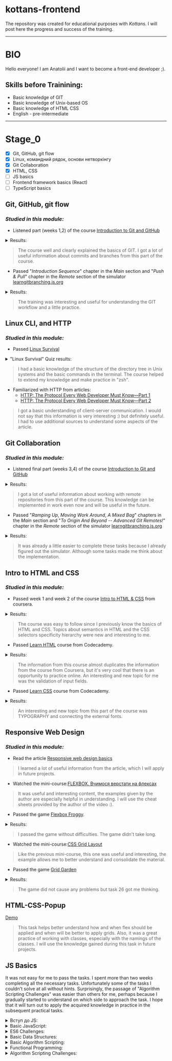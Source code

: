 # kottans-frontend

The repository was created for educational purposes with *Kottans*. I will post here the progress and success of the training.
___

# BIO

Hello everyone! I am Anatolii and I want to become a front-end developer ;).

## Skills before Trainining:
- Basic knowledge of GIT
- Basic knowledge of Unix-based OS
- Basic knowledge of HTML CSS
- English - pre-intermediate

___

# Stage_0

- [x] Git, GitHub, git flow
- [x] Linux, командний рядок, основи нетворкінгу
- [x] Git Collaboration
- [x] HTML, CSS
- [ ] JS basics
- [ ] Frontend framework basics (React)
- [ ] TypeScript basics

## Git, GitHub, git flow

### _Studied in this module:_

- Listened part (weeks 1,2) of the course [Introduction to Git and GitHub](https://www.coursera.org/learn/introduction-git-github)


<details>
<summary>Results:</summary>
	<img src="task_git_github_git_flow/W1_IntroductionToVersionControl.png">
	<p></p>
	<img src="task_git_github_git_flow/W2_UsingGitLocally.png">
		<details>
			<summary>Quizes results:</summary>
			<img src="task_git_github_git_flow/W11_PracticeQuiz_BeforeVersionControl.png">
			<p></p>
			<img src="task_git_github_git_flow/W12_PracticeQuiz_VersionControlSystems.png">
			<p></p>
			<img src="task_git_github_git_flow/W13_PracticeQuiz_UsingGit.png">
			<p></p>
			<img src="task_git_github_git_flow/W21_PracticeQuiz_AdvancedGitInteraction.png">
			<p></p>
			<img src="task_git_github_git_flow/W22_PracticeQuizUndoingThings.png">
			<p></p>
			<img src="task_git_github_git_flow/W23_PracticeQuiz_BranchingMerging.png">
		</details>
</details>

>The course well and clearly explained the basics of GIT.
I got a lot of useful information about commits and branches from this part of the course.

- Passed "*Introduction Sequence*" chapter in the _*Main*_ section and "*Push & Pull*" chapter in the _*Remote*_ section of the simulator [learngitbranching.js.org](https://learngitbranching.js.org/)

<details>
	<summary>Results:</summary>
	<img src="task_git_github_git_flow/learngitbranchingMain.png">
	<p></p>
  <img src="task_git_github_git_flow/learngitbranchingRemote.png">
</details>

>The training was interesting and useful for understanding the GIT workflow and a little practice.

## Linux CLI, and HTTP

### _Studied in this module:_

- Passed [Linux Survival](https://linuxsurvival.com/linux-tutorial-introduction/)

<details>
	<summary>"Linux Survival" Quiz results:</summary>
	<img src="task_linux_cli/QuizNumber1.png">
	<p></p>
	<img src="task_linux_cli/QuizNumber2.png">
	<p></p>
	<img src="task_linux_cli/QuizNumber3.png">
	<p></p>
	<img src="task_linux_cli/QuizNumber4.png">
</details>

>I had a basic knowledge of the structure of the directory tree in Unix systems and the basic commands in the terminal. The course helped to extend my knowledge and make practice in "zsh".

- Familiarized with HTTP from articles:
	- [HTTP: The Protocol Every Web Developer Must Know—Part 1](https://code.tutsplus.com/uk/tutorials/http-the-protocol-every-web-developer-must-know-part-1--net-31177)
	- [HTTP: The Protocol Every Web Developer Must Know—Part 2](https://code.tutsplus.com/uk/tutorials/http-the-protocol-every-web-developer-must-know-part-2--net-31155)

>I got a basic understanding of client-server communication. I would not say that this information is very interesting :) but definitely useful. I had to use additional sources to understand some aspects of the article.

## Git Collaboration

### _Studied in this module:_

- Listened final part (weeks 3,4) of the course [Introduction to Git and GitHub](https://www.coursera.org/learn/introduction-git-github)

<details>
	<summary>Results:</summary>
		<img src="task_git_collaboration/W3_WorkingWithRemotes.png">
		<p></p>
		<img src="task_git_collaboration/W4_Collaboration.png">
			<details>
			<summary>Quizes results:</summary>
			<img src="task_git_collaboration/W31_PracticeQuiz_IntroductionToGitHub.png">
			<p></p>
			<img src="task_git_collaboration/W32_PracticeQuiz_UsingRemoteRepository.png">
			<p></p>
			<img src="task_git_collaboration/W33_PracticeQuiz_SolvingConflicts.png">
			<p></p>
			<img src="task_git_collaboration/W41_PracticeQuiz_PullRequests.png">
			<p></p>
			<img src="task_git_collaboration/W42_PracticeQuiz_CodeReviews.png">
			<p></p>
			<img src="task_git_collaboration/W43_PracticeQuiz_ManagingCollaboration.png">
		</details>
</details>

>I got a lot of useful information about working with remote repositories from this part of the course. This knowledge can be implemented in work even now and will be useful in the future.

- Passed "*Ramping Up*, *Moving Work Around*, *A Mixed Bag*" chapters in the _*Main*_ section and "*To Origin And Beyond -- Advanced Git Remotes!*" chapter in the _*Remote*_ section of the simulator [learngitbranching.js.org](https://learngitbranching.js.org/)

<details>
	<summary>Results:</summary>
	<img src="task_git_collaboration/learngitbranchingMain_Full.png">
	<p></p>
	<img src="task_git_collaboration/learngitbranchingRemote_Full.png">
</details>

>It was already a little easier to complete these tasks because I already figured out the simulator. Although some tasks made me think about the implementation.

## Intro to HTML and CSS
### _Studied in this module:_

- Passed week 1 and week 2 of the course [Intro to HTML & CSS](https://www.coursera.org/learn/html-css-javascript-for-web-developers) from coursera.

<details>
	<summary>Results:</summary>
	<img src="task_html_css_intro/W1_IntroductionToHTML5.png">
	<p></p>
	<img src="task_html_css_intro/W2_IntroductionToCSS3.png">
</details>

>The course was easy to follow since I previously know the basics of HTML and CSS. Topics about semantics in HTML and the CSS selectors specificity hierarchy were new and interesting to me.

- Passed [Learn HTML](https://www.codecademy.com/learn/learn-html) course from Codecademy.

<details>
	<summary>Results:</summary>
	<img src="task_html_css_intro/CA_IntroductionToHTML.png">
</details>

>The information from this course almost duplicates the information from the course from Coursera, but it's very cool that there is an opportunity to practice online. An interesting and new topic for me was the validation of input fields.

- Passed [Learn CSS](https://www.codecademy.com/learn/learn-css) course from Codecademy.

<details>
	<summary>Results:</summary>
	<img src="task_html_css_intro/CA_IntroductionToCSS.png">
</details>

>An interesting and new topic from this part of the course was TYPOGRAPHY and connecting the external fonts.

## Responsive Web Design

### _Studied in this module:_

- Read the article [Responsive web design basics](https://web.dev/i18n/en/responsive-web-design-basics/)
>I learned a lot of useful information from the article, which I will apply in future projects.

- Watched the mini-course:[FLEXBOX. Вчимося верстати на флексах](https://www.youtube.com/playlist?list=PLM6XATa8CAG5mPV60dMmjMRrHVW4LmV2x)

>It was useful and interesting content, the examples given by the author are especially helpful in understanding. I will use the cheat sheets provided by the author of the video :).

- Passed the game [Flexbox Froggy](http://flexboxfroggy.com/).

<details>
	<summary>Results:</summary>
	<img src="task_responsive_web_design/flexbox_froggy.png">
</details>

> I passed the game without difficulties. The game didn't take long.

- Watched the mini-course:[CSS Grid Layout](https://www.youtube.com/watch?v=GV92IdMGFfA&list=PLM6XATa8CAG5pXQrW_kDaeZb_uIAMNZIm)

>Like the previous mini-course, this one was useful and interesting, the example allows me to better understand and consolidate the material.

- Passed the game [Grid Garden](http://cssgridgarden.com/)

<details>
	<summary>Results:</summary>
	<img src="task_responsive_web_design/grid_garden.png">
</details>

>The game did not cause any problems but task 26 got me thinking.

## HTML-CSS-Popup

[Demo](https://anatolii-petrenko.github.io/popup-task-html-css/)

>This task helps better understand how and when flex should be applied and when will be better to apply grids. Also, it was a great practice of working with classes, especially with the namings of the classes. I will use the knowledge gained during this task in future projects.

## JS Basics
It was not easy for me to pass the tasks. I spent more than two weeks completing all the necessary tasks. Unfortunately some of the tasks I couldn't solve at all without hints. Surprisingly, the passage of "Algorithm Scripting Challenges" was easier than others for me, perhaps because I gradually started to understand on which side to approach the task.
I hope that it will turn out to apply the acquired knowledge in practice in the subsequent practical tasks.
<details>
	<summary>Вступ до JS:</summary>
	<img src="task_js_basics/W3_introduction-to-javascript.png">
</details>

<details>
	<summary>Basic JavaScript:</summary>
	<img src="task_js_basics/Basic-JavaScript.png">
</details>
<details>
	<summary>ES6 Challenges:</summary>
	<img src="task_js_basics/ES6.png">
</details>
<details>
	<summary>Basic Data Structures:</summary>
	<img src="task_js_basics/Basic-Data-Structures.png">
</details>
<details>
	<summary>Basic Algorithm Scripting:</summary>
	<img src="task_js_basics/Basic-Algorithm-Scripting.png">
</details>
<details>
	<summary>Functional Programming:</summary>
	<img src="task_js_basics/Functional-Programming.png">
</details>
<details>
	<summary>Algorithm Scripting Challenges:</summary>
	<img src="task_js_basics/Intermediate-Algorithm-Scripting.png">
</details>
